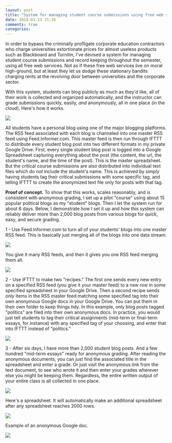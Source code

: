 ```yaml
---
layout: post
title: "System for managing student course submissions using free web services (proof of concept)"
date: 2014-01-23 21:26
comments: true
categories:
---
```


In order to bypass the criminally profligate corporate education contractors who charge universities extortionate prices for almost useless products such as Blackboard and Turnitin, I've devised a system for managing student course submissions and record keeping throughout the semester, using all free web services. Not as if these free web services live on moral high-ground, but at least they let us dodge these stationary bandits charging rents at the revolving door between universities and the corporate sector.

With this system, students can blog publicly as much as they'd like, all of their work is collected and organized automatically, and the instructor can grade submissions quickly, easily, *and* anonymously, all in one place (in the cloud). Here's how it works.

![](http://tardis1.tinygrab.com/grabs/3db0911c71468d4f7b8927bd141baeacf08bc2dde1.png)

All students have a personal blog using one of the major blogging platforms. The RSS feed associated with each blog is channeled into one master RSS feed using Feed.Informer.com. This master feed is then run through IFTTT to distribute every student blog post into two different formats in my private Google Drive. First, every single student blog post is logged into a Google Spreadsheet capturing everything about the post (the content, the url, the student's name, and the time of the post). This is the master spreadsheet. But the critical course submissions are also distributed into individual text files which do *not* include the student's name. This is achieved by simply having students tag their critical submissions with some specific tag, and telling IFTTT to create the anonymized text file only for posts with that tag.

**Proof of concept.** To show that this works, scales reasonably, and is consistent with anonymous grading, I set up a pilot "course" using about 15 popular political blogs as my "student" blogs. Then I let the system run for about 6 days. Below, I demonstrate how I set it up and how this system can reliably deliver more than 2,000 blog posts from various blogs for quick, easy, and secure grading.

1 - Use Feed.Informer.com to turn all of your students' blogs into one master RSS feed. This is basically just merging all of the blogs into one data stream.

![](http://tardis1.tinygrab.com/grabs/3db0911c7194daed018d11923956d4e50188172fe1.png)    

You give it many RSS feeds, and then it gives you one RSS feed merging them all.

![](http://tardis1.tinygrab.com/grabs/3db0911c71a70226a46f3f3b081f724dd3b619d319.png)

2 - Use IFTTT to make two "recipes." The first one sends every new entry on a specified RSS feed (you give it your master feed) to a new row in some specified spreadsheet in your Google Drive. Then a second recipe sends *only* items in the RSS master feed matching some specified tag into their own anonymous Google docs in your Google Drive. You can put them in their own folder to keep things tidy. In this example, only blog posts tagged "politics" are filed into their own anonymous docs. In practice, you would just tell students to tag their critical assignments (mid-term or final-term essays, for instance) with any specified tag of your choosing, and enter that into IFTTT instead of "politics."

![](http://tardis1.tinygrab.com/grabs/3db0911c71ea24157ead5402a2ef83fffaa7b38c28.png)

3 - After six days, I have more than 2,000 student blog posts. And a few hundred "mid-term essays" ready for anonymous grading. After reading the anonymous documents, you can just find the associated title in the spreadsheet and enter a grade. Or just visit the anonymous link from the text document, to see who wrote it and then enter your grades wherever else you might be keeping them. Regardless, the entire written output of your entire class is all collected in one place. 

![](http://tardis1.tinygrab.com/grabs/3db0911c716062ab1087ff050c05017876eee8502c.png)

Here's a spreadsheet. It will automatically make an additional spreadsheet after any spreadsheet reaches 2000 rows.

![](http://tardis1.tinygrab.com/grabs/3db0911c716bc8d95d8e915f87cc70c05380b3d070.png)

Example of an anonymous Google doc.

![](http://tardis1.tinygrab.com/grabs/3db0911c713d93fd329f14cdd9ebdf136012686b47.png)
